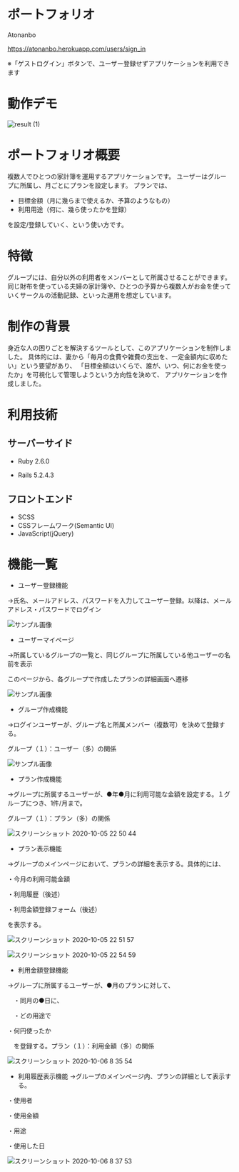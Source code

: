 # ポートフォリオ
Atonanbo

https://atonanbo.herokuapp.com/users/sign_in

※「ゲストログイン」ボタンで、ユーザー登録せずアプリケーションを利用できます

# 動作デモ

![result (1)](https://user-images.githubusercontent.com/41667847/95216297-db8d8400-082c-11eb-9539-c8fbf2191173.gif)


# ポートフォリオ概要

複数人でひとつの家計簿を運用するアプリケーションです。
ユーザーはグループに所属し、月ごとにプランを設定します。
プランでは、
- 目標金額（月に幾らまで使えるか、予算のようなもの）
- 利用用途（何に、幾ら使ったかを登録）

を設定/登録していく、という使い方です。

# 特徴
グループには、自分以外の利用者をメンバーとして所属させることができます。
同じ財布を使っている夫婦の家計簿や、ひとつの予算から複数人がお金を使っていくサークルの活動記録、といった運用を想定しています。


# 制作の背景
身近な人の困りごとを解決するツールとして、このアプリケーションを制作しました。
具体的には、妻から「毎月の食費や雑費の支出を、一定金額内に収めたい」という要望があり、
「目標金額はいくらで、誰が、いつ、何にお金を使ったか」を可視化して管理しようという方向性を決めて、
アプリケーションを作成しました。

# 利用技術
## サーバーサイド
* Ruby 2.6.0

* Rails 5.2.4.3

## フロントエンド
* SCSS
* CSSフレームワーク(Semantic UI)
* JavaScript(jQuery)

# 機能一覧
* ユーザー登録機能

→氏名、メールアドレス、パスワードを入力してユーザー登録。以降は、メールアドレス・パスワードでログイン

![サンプル画像](https://user-images.githubusercontent.com/41667847/95087264-6eaab900-075c-11eb-9160-b70e29f4d28d.jpg)


* ユーザーマイページ

→所属しているグループの一覧と、同じグループに所属している他ユーザーの名前を表示

このページから、各グループで作成したプランの詳細画面へ遷移

![サンプル画像](https://user-images.githubusercontent.com/41667847/95087775-12946480-075d-11eb-9554-81f31c26b90f.jpg)



* グループ作成機能

→ログインユーザーが、グループ名と所属メンバー（複数可）を決めて登録する。

 グループ（１）：ユーザー（多）の関係
 
 ![サンプル画像](https://user-images.githubusercontent.com/41667847/94979361-22455a80-055d-11eb-9f4c-d1c5f706c431.jpg)

 
* プラン作成機能

→グループに所属するユーザーが、●年●月に利用可能な金額を設定する。１グループにつき、1件/月まで。

 グループ（１）：プラン（多）の関係
 
 ![スクリーンショット 2020-10-05 22 50 44](https://user-images.githubusercontent.com/41667847/95087935-45d6f380-075d-11eb-8033-915d5fbbc845.jpg)

 
* プラン表示機能

→グループのメインページにおいて、プランの詳細を表示する。具体的には、

 ・今月の利用可能金額
 
 ・利用履歴（後述）
 
 ・利用金額登録フォーム（後述）
 
 を表示する。
 
 ![スクリーンショット 2020-10-05 22 51 57](https://user-images.githubusercontent.com/41667847/95088367-d1508480-075d-11eb-994d-9e198aca11c1.jpg)

![スクリーンショット 2020-10-05 22 54 59](https://user-images.githubusercontent.com/41667847/95088596-1bd20100-075e-11eb-91c8-c74a83be1ca0.jpg)


* 利用金額登録機能

→グループに所属するユーザーが、●月のプランに対して、

　・同月の●日に、
 
　・どの用途で
 
  ・何円使ったか

　を登録する。プラン（１）：利用金額（多）の関係
 
 ![スクリーンショット 2020-10-06 8 35 54](https://user-images.githubusercontent.com/41667847/95142587-fcaf8f80-07ae-11eb-8f04-7f7e341de1fa.jpg)

 
* 利用履歴表示機能
→グループのメインページ内、プランの詳細として表示する。

 ・使用者
 
 ・使用金額
 
 ・用途
 
 ・使用した日

![スクリーンショット 2020-10-06 8 37 53](https://user-images.githubusercontent.com/41667847/95142700-413b2b00-07af-11eb-99c8-70425cc221a0.jpg)

